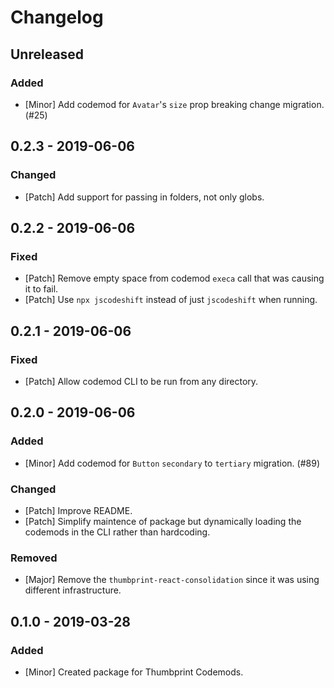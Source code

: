 # Changelog

## Unreleased

### Added

-   [Minor] Add codemod for `Avatar`'s `size` prop breaking change migration. (#25)

## 0.2.3 - 2019-06-06

### Changed

-   [Patch] Add support for passing in folders, not only globs.

## 0.2.2 - 2019-06-06

### Fixed

-   [Patch] Remove empty space from codemod `execa` call that was causing it to fail.
-   [Patch] Use `npx jscodeshift` instead of just `jscodeshift` when running.

## 0.2.1 - 2019-06-06

### Fixed

-   [Patch] Allow codemod CLI to be run from any directory.

## 0.2.0 - 2019-06-06

### Added

-   [Minor] Add codemod for `Button` `secondary` to `tertiary` migration. (#89)

### Changed

-   [Patch] Improve README.
-   [Patch] Simplify maintence of package but dynamically loading the codemods in the CLI rather than hardcoding.

### Removed

-   [Major] Remove the `thumbprint-react-consolidation` since it was using different infrastructure.

## 0.1.0 - 2019-03-28

### Added

-   [Minor] Created package for Thumbprint Codemods.
